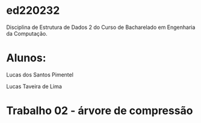 # ed220232
Disciplina de Estrutura de Dados 2 do Curso de Bacharelado em Engenharia da Computação.

# Alunos:


Lucas dos Santos Pimentel

Lucas Taveira de Lima


# Trabalho 02 - árvore de compressão


